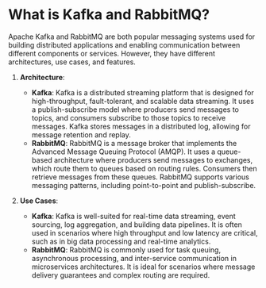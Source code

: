 # What is Kafka and RabbitMQ?
Apache Kafka and RabbitMQ are both popular messaging systems used for building distributed applications and enabling communication between different components or services. However, they have different architectures, use cases, and features.
1. **Architecture**:
   - **Kafka**: Kafka is a distributed streaming platform that is designed for high-throughput, fault-tolerant, and scalable data streaming. It uses a publish-subscribe model where producers send messages to topics, and consumers subscribe to those topics to receive messages. Kafka stores messages in a distributed log, allowing for message retention and replay.
   - **RabbitMQ**: RabbitMQ is a message broker that implements the Advanced Message Queuing Protocol (AMQP). It uses a queue-based architecture where producers send messages to exchanges, which route them to queues based on routing rules. Consumers then retrieve messages from these queues. RabbitMQ supports various messaging patterns, including point-to-point and publish-subscribe.

2. **Use Cases**:
   - **Kafka**: Kafka is well-suited for real-time data streaming, event sourcing, log aggregation, and building data pipelines. It is often used in scenarios where high throughput and low latency are critical, such as in big data processing and real-time analytics.
   - **RabbitMQ**: RabbitMQ is commonly used for task queuing, asynchronous processing, and inter-service communication in microservices architectures. It is ideal for scenarios where message delivery guarantees and complex routing are required.
